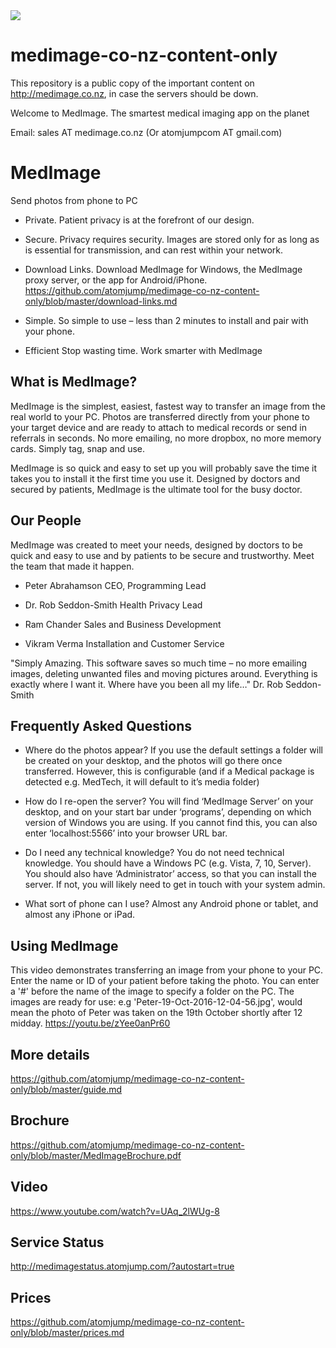 <img src="https://atomjump.com/images/logo80.png">



# medimage-co-nz-content-only
This repository is a public copy of the important content on http://medimage.co.nz,  in case the servers should be down.



Welcome to MedImage. The smartest medical imaging app on the planet  

Email: sales AT medimage.co.nz  (Or atomjumpcom AT gmail.com)
  
# MedImage
Send photos from phone to PC
 

* Private. 
Patient privacy is at the forefront of our design.

* Secure. 
Privacy requires security. Images are stored only for as long as is essential for transmission, and can rest within your network.

* Download Links. 
Download MedImage for Windows, the MedImage proxy server, or the app for Android/iPhone.
https://github.com/atomjump/medimage-co-nz-content-only/blob/master/download-links.md

* Simple. 
So simple to use – less than 2 minutes to install and pair with your phone.

* Efficient
Stop wasting time.  Work smarter with MedImage

## What is MedImage?

MedImage is the simplest, easiest, fastest way to transfer an image from the real world to your PC.  Photos are transferred directly from your phone to your target device and are ready to attach to medical records or send in referrals in seconds.  No more emailing, no more dropbox, no more memory cards.  Simply tag, snap and use.

MedImage is so quick and easy to set up you will probably save the time it takes you to install it the first time you use it.  Designed by doctors and secured by patients, MedImage is the ultimate tool for the busy doctor.



## Our People

MedImage was created to meet your needs, designed by doctors to be quick and easy to use and by patients to be secure and trustworthy. Meet the team that made it happen.

* Peter Abrahamson
CEO, Programming Lead 

* Dr. Rob Seddon-Smith
Health Privacy Lead 

* Ram Chander
Sales and Business Development 

* Vikram Verma
Installation and Customer Service

"Simply Amazing. This software saves so much time – no more emailing images, deleting unwanted files and moving pictures around.  Everything is exactly where I want it.  Where have you been all my life…"  Dr. Rob Seddon-Smith

## Frequently Asked Questions

* Where do the photos appear?
If you use the default settings a folder will be created on your desktop, and the photos will go there once transferred. However, this is configurable (and if a Medical package is detected e.g. MedTech, it will default to it’s media folder)
 
* How do I re-open the server?
You will find ‘MedImage Server’ on your desktop, and on your start bar under ‘programs’, depending on which version of Windows you are using. If you cannot find this, you can also enter ‘localhost:5566’ into your browser URL bar.

* Do I need any technical knowledge?
You do not need technical knowledge. You should have a Windows PC (e.g. Vista, 7, 10, Server). You should also have ‘Administrator’ access, so that you can install the server. If not, you will likely need to get in touch with your system admin.
 
* What sort of phone can I use?
Almost any Android phone or tablet, and almost any iPhone or iPad.
 
## Using MedImage

This video demonstrates transferring an image from your phone to your PC. Enter the name or ID of your patient before taking the photo. You can enter a '#' before the name of the image to specify a folder on the PC. The images are ready for use: e.g 'Peter-19-Oct-2016-12-04-56.jpg', would mean the photo of Peter was taken on the 19th October shortly after 12 midday.
https://youtu.be/zYee0anPr60

## More details

https://github.com/atomjump/medimage-co-nz-content-only/blob/master/guide.md


## Brochure

https://github.com/atomjump/medimage-co-nz-content-only/blob/master/MedImageBrochure.pdf


## Video

https://www.youtube.com/watch?v=UAq_2lWUg-8


## Service Status

http://medimagestatus.atomjump.com/?autostart=true

## Prices

https://github.com/atomjump/medimage-co-nz-content-only/blob/master/prices.md

